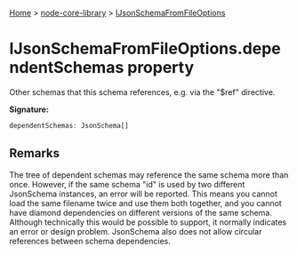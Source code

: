 <!-- docId=node-core-library.ijsonschemafromfileoptions.dependentschemas -->

[Home](./index.md) &gt; [node-core-library](./node-core-library.md) &gt; [IJsonSchemaFromFileOptions](./node-core-library.ijsonschemafromfileoptions.md)

# IJsonSchemaFromFileOptions.dependentSchemas property

Other schemas that this schema references, e.g. via the "$ref" directive.

**Signature:**
```javascript
dependentSchemas: JsonSchema[]
```

## Remarks

The tree of dependent schemas may reference the same schema more than once. However, if the same schema "id" is used by two different JsonSchema instances, an error will be reported. This means you cannot load the same filename twice and use them both together, and you cannot have diamond dependencies on different versions of the same schema. Although technically this would be possible to support, it normally indicates an error or design problem. JsonSchema also does not allow circular references between schema dependencies.
